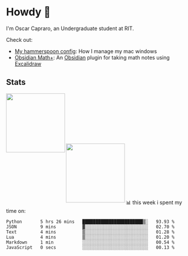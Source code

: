 # Howdy :wave:
I'm Oscar Capraro, an Undergraduate student at RIT.


Check out:
- [My hammerspoon config](https://github.com/ocapraro/.hammerspoon): How I manage my mac windows
- [Obsidian Math+](https://github.com/ocapraro/obsidian-math-plus): An [Obsidian](https://obsidian.md/) plugin for taking math notes using [Excalidraw](https://github.com/excalidraw/excalidraw)

## Stats

<div width="100%"><a href="https://github.com/anuraghazra/github-readme-stats">
<img align="left" height="160em" src="https://github-readme-stats.vercel.app/api?username=ocapraro&show_icons=true&theme=dark&count_private=true" />
<br><br><br><br><br><br><br><br>
<img align="left" height="160em" src="https://github-readme-stats.vercel.app/api/top-langs/?username=ocapraro&theme=dark&layout=compact&count_private=true" />
</a></div>

<br><br><br><br><br><br><br><br>
📊 this week i spent my time on:
<!--START_SECTION:waka-->

```text
Python       5 hrs 26 mins   ███████████████████████▒░   93.93 %
JSON         9 mins          ▓░░░░░░░░░░░░░░░░░░░░░░░░   02.70 %
Text         4 mins          ▒░░░░░░░░░░░░░░░░░░░░░░░░   01.28 %
Lua          4 mins          ▒░░░░░░░░░░░░░░░░░░░░░░░░   01.20 %
Markdown     1 min           ░░░░░░░░░░░░░░░░░░░░░░░░░   00.54 %
JavaScript   0 secs          ░░░░░░░░░░░░░░░░░░░░░░░░░   00.13 %
```

<!--END_SECTION:waka-->
